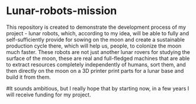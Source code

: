 # Lunar-robots-mission
This repository is created to demonstrate the development process of my project - lunar robots, which, according to my idea, will be able to fully and self-sufficiently provide for sowing on the moon and create a sustainable production cycle there, which will help us, people, to colonize the moon much faster. These robots are not just another lunar rovers for studying the surface of the moon, these are real and full-fledged machines that are able to extract resources completely independently of humans, sort them, and then directly on the moon on a 3D printer print parts for a lunar base and build it from them.

#It sounds ambitious, but I really hope that by starting now, in a few years I will receive funding for my project.
